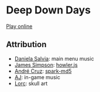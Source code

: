 # Deep Down Days

[Play online](https://costava.github.io/deep-down-days/dist/)

## Attribution

- [Daniela Salvia](https://soundcloud.com/danielasalvia): main menu music  
- [James Simpson](https://github.com/goldfire): [howler.js](https://github.com/goldfire/howler.js)  
- [André Cruz](https://github.com/satazor): [spark-md5](https://github.com/satazor/js-spark-md5)  
- [AJ](https://soundcloud.com/a-j-1): in-game music  
- [Lorc](http://lorcblog.blogspot.com/): skull art  
